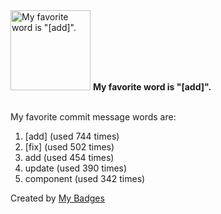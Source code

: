 <img src="https://my-badges.github.io/my-badges/favorite-word.png" alt="My favorite word is &quot;[add]&quot;." title="My favorite word is &quot;[add]&quot;." width="128">
<strong>My favorite word is &quot;[add]&quot;.</strong>
<br><br>

My favorite commit message words are:

1. [add] (used 744 times)
2. [fix] (used 502 times)
3. add (used 454 times)
4. update (used 390 times)
5. component (used 342 times)


Created by <a href="https://github.com/my-badges/my-badges">My Badges</a>